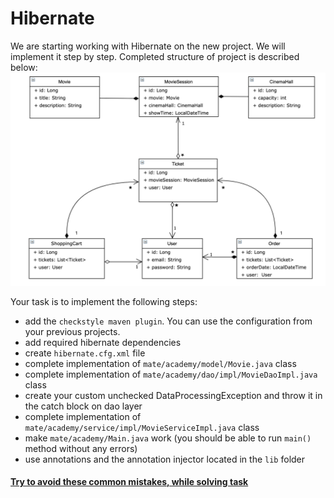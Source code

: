 # Hibernate 

We are starting working with Hibernate on the new project. We will implement it step by step. 
Completed structure of project is described below:
![pic](Hibernate_Cinema_Uml.png)

Your task is to implement the following steps:
- add the `checkstyle maven plugin`. You can use the configuration from your previous projects.
- add required hibernate dependencies
- create `hibernate.cfg.xml` file
- complete implementation of `mate/academy/model/Movie.java` class
- complete implementation of `mate/academy/dao/impl/MovieDaoImpl.java` class
- create your custom unchecked DataProcessingException and throw it in the catch block on dao layer
- complete implementation of `mate/academy/service/impl/MovieServiceImpl.java` class
- make `mate/academy/Main.java` work (you should be able to run `main()` method without any errors)
- use annotations and the annotation injector located in the `lib` folder

#### [Try to avoid these common mistakes, while solving task](https://mate-academy.github.io/jv-program-common-mistakes/hibernate/configuration/configuration_checklist)
